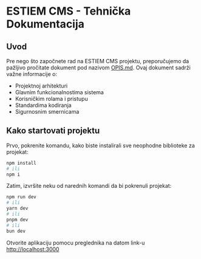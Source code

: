 # ESTIEM CMS - Tehnička Dokumentacija

## Uvod

Pre nego što započnete rad na ESTIEM CMS projektu, preporučujemo da pažljivo pročitate dokument pod nazivom [OPIS.md](./OPIS.md). Ovaj dokument sadrži važne informacije o:

- Projektnoj arhitekturi
- Glavnim funkcionalnostima sistema
- Korisničkim rolama i pristupu
- Standardima kodiranja
- Sigurnosnim smernicama

## Kako startovati projektu

Prvo, pokrenite komandu, kako biste instalirali sve neophodne biblioteke za projekat:

```bash
npm install
# ili
npm i
```

Zatim, izvršite neku od narednih komandi da bi pokrenuli projekat:

```bash
npm run dev
# ili
yarn dev
# ili
pnpm dev
# ili
bun dev
```

Otvorite aplikaciju pomocu preglednika na datom link-u [http://localhost:3000](http://localhost:3000)
